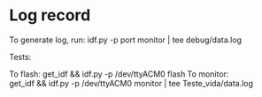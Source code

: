 # Log record

To generate log, run:
idf.py -p port monitor | tee debug/data.log

Tests:

To flash:
    get_idf && idf.py -p /dev/ttyACM0 flash
To monitor:    
    get_idf && idf.py -p /dev/ttyACM0 monitor | tee Teste_vida/data.log
